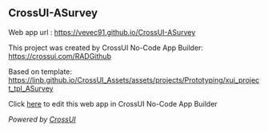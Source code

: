 ## CrossUI-ASurvey
Web app url : https://vevec91.github.io/CrossUI-ASurvey

This project was created by CrossUI No-Code App Builder: https://crossui.com/RADGithub

Based on template: https://linb.github.io/CrossUI_Assets/assets/projects/Prototyping/xui_project_tpl_ASurvey

Click [here](https://crossui.com/RADGithub/#!from=github&owner=vevec91&repo=CrossUI-ASurvey) to edit this web app in CrossUI No-Code App Builder

<i>Powered by [CrossUI](https://crossui.com)</i>
